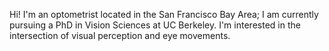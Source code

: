 Hi! I'm an optometrist located in the San Francisco Bay Area; I am currently pursuing a PhD in Vision Sciences at UC Berkeley. I'm interested in the intersection of visual perception and eye movements.
